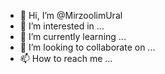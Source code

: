 - 👋 Hi, I’m @MirzoolimUral
- 👀 I’m interested in ...
- 🌱 I’m currently learning ...
- 💞️ I’m looking to collaborate on ...
- 📫 How to reach me ...

<!---
MirzoolimUral/MirzoolimUral is a ✨ special ✨ repository because its `README.md` (this file) appears on your GitHub profile.
You can click the Preview link to take a look at your changes.
--->
